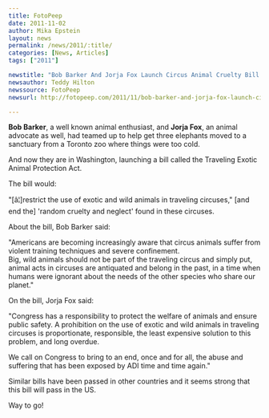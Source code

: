 ```yaml
---
title: FotoPeep
date: 2011-11-02
author: Mika Epstein
layout: news
permalink: /news/2011/:title/
categories: [News, Articles]
tags: ["2011"]

newstitle: "Bob Barker And Jorja Fox Launch Circus Animal Cruelty Bill  "
newsauthor: Teddy Hilton  
newssource: FotoPeep  
newsurl: http://fotopeep.com/2011/11/bob-barker-and-jorja-fox-launch-circus-animal-cruelty-bill/  

---
```


**Bob Barker**, a well known animal enthusiast, and **Jorja Fox**, an animal advocate as well, had teamed up to help get three elephants moved to a sanctuary from a Toronto zoo where things were too cold.

And now they are in Washington, launching a bill called the Traveling Exotic Animal Protection Act.

The bill would:

"[â¦]restrict the use of exotic and wild animals in traveling circuses," [and end the] 'random cruelty and neglect' found in these circuses.

About the bill, Bob Barker said:

"Americans are becoming increasingly aware that circus animals suffer from violent training techniques and severe confinement.  
Big, wild animals should not be part of the traveling circus and simply put, animal acts in circuses are antiquated and belong in the past, in a time when humans were ignorant about the needs of the other species who share our planet."

On the bill, Jorja Fox said:

"Congress has a responsibility to protect the welfare of animals and ensure public safety. A prohibition on the use of exotic and wild animals in traveling circuses is proportionate, responsible, the least expensive solution to this problem, and long overdue.

We call on Congress to bring to an end, once and for all, the abuse and suffering that has been exposed by ADI time and time again."

Similar bills have been passed in other countries and it seems strong that this bill will pass in the US.

Way to go!  
